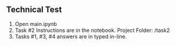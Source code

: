 ## Technical Test

1. Open main.ipynb 
2. Task #2 Instructions are in the notebook. Project Folder: /task2
2. Tasks #1, #3, #4 answers are in typed in-line.
